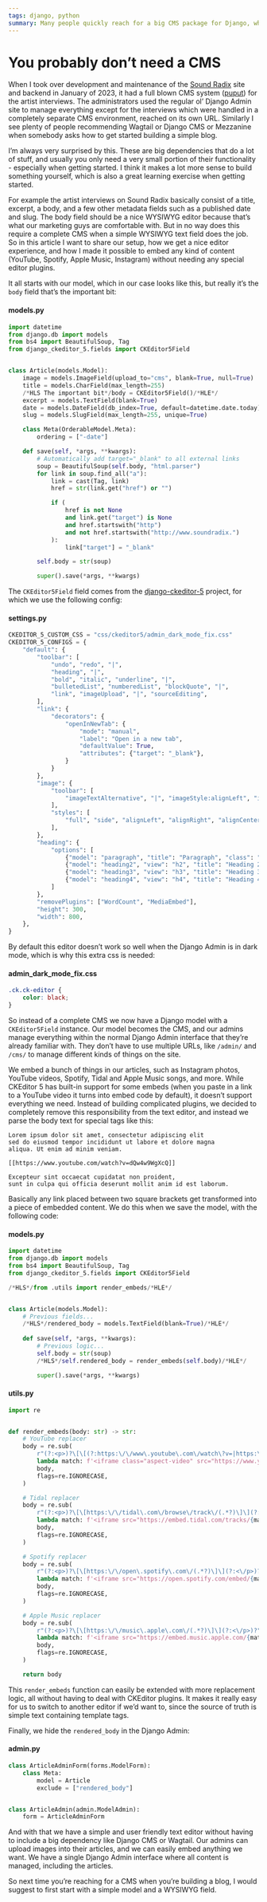 ```yaml
---
tags: django, python
summary: Many people quickly reach for a big CMS package for Django, when often this is overkill. Here’s how to use a simple Django model with a CKEditor 5 WYSIWYG field, including embedded media like YouTube.
---
```


# You probably don’t need a CMS

When I took over development and maintenance of the [Sound Radix](https://www.soundradix.com) site and backend in January of 2023, it had a full blown CMS system ([puput](https://github.com/APSL/puput)) for the artist interviews. The administrators used the regular ol’ Django Admin site to manage everything except for the interviews which were handled in a completely separate CMS environment, reached on its own URL. Similarly I see plenty of people recommending Wagtail or Django CMS or Mezzanine when somebody asks how to get started building a simple blog.

I’m always very surprised by this. These are big dependencies that do a lot of stuff, and usually you only need a very small portion of their functionality - especially when getting started. I think it makes a lot more sense to build something yourself, which is also a great learning exercise when getting started.

For example the artist interviews on Sound Radix basically consist of a title, excerpt, a body, and a few other metadata fields such as a published date and slug. The body field should be a nice WYSIWYG editor because that’s what our marketing guys are comfortable with. But in no way does this require a complete CMS when a simple WYSIWYG text field does the job. So in this article I want to share our setup, how we get a nice editor experience, and how I made it possible to embed any kind of content (YouTube, Spotify, Apple Music, Instagram) without needing any special editor plugins.

It all starts with our model, which in our case looks like this, but really it’s the `body` field that’s the important bit:

#### <i class="fa-regular fa-file-code"></i> models.py
```python
import datetime
from django.db import models
from bs4 import BeautifulSoup, Tag
from django_ckeditor_5.fields import CKEditor5Field


class Article(models.Model):
    image = models.ImageField(upload_to="cms", blank=True, null=True)
    title = models.CharField(max_length=255)
    /*HLS The important bit*/body = CKEditor5Field()/*HLE*/
    excerpt = models.TextField(blank=True)
    date = models.DateField(db_index=True, default=datetime.date.today)
    slug = models.SlugField(max_length=255, unique=True)

    class Meta(OrderableModel.Meta):
        ordering = ["-date"]

    def save(self, *args, **kwargs):
        # Automatically add target="_blank" to all external links
        soup = BeautifulSoup(self.body, "html.parser")
        for link in soup.find_all("a"):
            link = cast(Tag, link)
            href = str(link.get("href") or "")

            if (
                href is not None
                and link.get("target") is None
                and href.startswith("http")
                and not href.startswith("http://www.soundradix.")
            ):
                link["target"] = "_blank"

        self.body = str(soup)

        super().save(*args, **kwargs)
```

The `CKEditor5Field` field comes from the [django-ckeditor-5](https://github.com/hvlads/django-ckeditor-5) project, for which we use the following config:

#### <i class="fa-regular fa-file-code"></i> settings.py
```python
CKEDITOR_5_CUSTOM_CSS = "css/ckeditor5/admin_dark_mode_fix.css"
CKEDITOR_5_CONFIGS = {
    "default": {
        "toolbar": [
            "undo", "redo", "|",
            "heading", "|",
            "bold", "italic", "underline", "|",
            "bulletedList", "numberedList", "blockQuote", "|",
            "link", "imageUpload", "|", "sourceEditing",
        ],
        "link": {
            "decorators": {
                "openInNewTab": {
                    "mode": "manual",
                    "label": "Open in a new tab",
                    "defaultValue": True,
                    "attributes": {"target": "_blank"},
                }
            }
        },
        "image": {
            "toolbar": [
                "imageTextAlternative", "|", "imageStyle:alignLeft", "imageStyle:alignRight", "imageStyle:alignCenter", "imageStyle:side", "|",
            ],
            "styles": [
                "full", "side", "alignLeft", "alignRight", "alignCenter",
            ],
        },
        "heading": {
            "options": [
                {"model": "paragraph", "title": "Paragraph", "class": "ck-heading_paragraph"},
                {"model": "heading2", "view": "h2", "title": "Heading 2", "class": "ck-heading_heading2"},
                {"model": "heading3", "view": "h3", "title": "Heading 3", "class": "ck-heading_heading3"},
                {"model": "heading4", "view": "h4", "title": "Heading 4", "class": "ck-heading_heading4"},
            ]
        },
        "removePlugins": ["WordCount", "MediaEmbed"],
        "height": 300,
        "width": 800,
    },
}
```

By default this editor doesn’t work so well when the Django Admin is in dark mode, which is why this extra css is needed:

#### <i class="fa-regular fa-file-code"></i> admin_dark_mode_fix.css
```css
.ck.ck-editor {
    color: black;
}
```

So instead of a complete CMS we now have a Django model with a `CKEditor5Field` instance. Our model becomes the CMS, and our admins manage everything within the normal Django Admin interface that they’re already familiar with. They don’t have to use multiple URLs, like `/admin/` and `/cms/` to manage different kinds of things on the site.

We embed a bunch of things in our articles, such as Instagram photos, YouTube videos, Spotify, Tidal and Apple Music songs, and more. While CKEditor 5 has built-in support for some embeds (when you paste in a link to a YouTube video it turns into embed code by default), it doesn’t support everything we need. Instead of building complicated plugins, we decided to completely remove this responsibility from the text editor, and instead we parse the body text for special tags like this:

```
Lorem ipsum dolor sit amet, consectetur adipiscing elit
sed do eiusmod tempor incididunt ut labore et dolore magna
aliqua. Ut enim ad minim veniam. 

[[https://www.youtube.com/watch?v=dQw4w9WgXcQ]]

Excepteur sint occaecat cupidatat non proident, 
sunt in culpa qui officia deserunt mollit anim id est laborum.
```

Basically any link placed between two square brackets get transformed into a piece of embedded content. We do this when we save the model, with the following code:

#### <i class="fa-regular fa-file-code"></i> models.py
```python
import datetime
from django.db import models
from bs4 import BeautifulSoup, Tag
from django_ckeditor_5.fields import CKEditor5Field

/*HLS*/from .utils import render_embeds/*HLE*/


class Article(models.Model):
    # Previous fields...
    /*HLS*/rendered_body = models.TextField(blank=True)/*HLE*/
    
    def save(self, *args, **kwargs):
        # Previous logic...
        self.body = str(soup)
        /*HLS*/self.rendered_body = render_embeds(self.body)/*HLE*/

        super().save(*args, **kwargs)
````

#### <i class="fa-regular fa-file-code"></i> utils.py
```python
import re


def render_embeds(body: str) -> str:
    # YouTube replacer
    body = re.sub(
        r"(?:<p>)?\[\[(?:https:\/\/www\.youtube\.com\/watch\?v=|https:\/\/youtu\.be\/)(.*?)\]\](?:<\/p>)?",
        lambda match: f'<iframe class="aspect-video" src="https://www.youtube.com/embed/{match.group(1)}" title="YouTube video player" frameborder="0" allow="accelerometer; autoplay; clipboard-write; encrypted-media; gyroscope; picture-in-picture" allowfullscreen></iframe>',
        body,
        flags=re.IGNORECASE,
    )

    # Tidal replacer
    body = re.sub(
        r"(?:<p>)?\[\[https:\/\/tidal\.com\/browse\/track\/(.*?)\]\](?:<\/p>)?",
        lambda match: f'<iframe src="https://embed.tidal.com/tracks/{match.group(1)}" height="96" title="Spotify embedded player" frameborder="0" allow="autoplay; clipboard-write; encrypted-media; fullscreen; picture-in-picture" allowfullscreen></iframe>',
        body,
        flags=re.IGNORECASE,
    )

    # Spotify replacer
    body = re.sub(
        r"(?:<p>)?\[\[https:\/\/open\.spotify\.com\/(.*?)\]\](?:<\/p>)?",
        lambda match: f'<iframe src="https://open.spotify.com/embed/{match.group(1)}" height="352" title="Spotify embedded player" frameborder="0" allow="autoplay; clipboard-write; encrypted-media; fullscreen; picture-in-picture" allowfullscreen></iframe>',
        body,
        flags=re.IGNORECASE,
    )

    # Apple Music replacer
    body = re.sub(
        r"(?:<p>)?\[\[https:\/\/music\.apple\.com\/(.*?)\]\](?:<\/p>)?",
        lambda match: f'<iframe src="https://embed.music.apple.com/{match.group(1)}" height={"175" if "?i=" in match.group(1) else "450"} title="Apple embedded player" frameborder="0" allow="autoplay; clipboard-write; encrypted-media; fullscreen; picture-in-picture" allowfullscreen></iframe>',
        body,
        flags=re.IGNORECASE,
    )

    return body
```

This `render_embeds` function can easily be extended with more replacement logic, all without having to deal with CKEditor plugins. It makes it really easy for us to switch to another editor if we’d want to, since the source of truth is simple text containing template tags.

Finally, we hide the `rendered_body` in the Django Admin:

#### <i class="fa-regular fa-file-code"></i> admin.py
``` python
class ArticleAdminForm(forms.ModelForm):
    class Meta:
        model = Article
        exclude = ["rendered_body"]


class ArticleAdmin(admin.ModelAdmin):
    form = ArticleAdminForm
```

And with that we have a simple and user friendly text editor without having to include a big dependency like Django CMS or Wagtail. Our admins can upload images into their articles, and we can easily embed anything we want. We have a single Django Admin interface where all content is managed, including the articles.

So next time you’re reaching for a CMS when you’re building a blog, I would suggest to first start with a simple model and a WYSIWYG field.